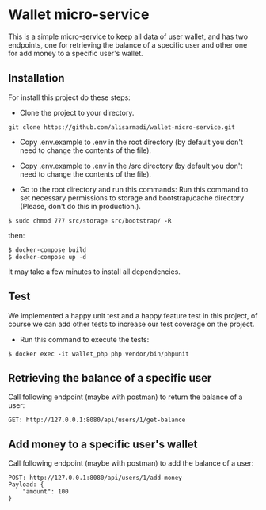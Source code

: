 # Wallet micro-service
This is a simple micro-service to keep all data of user wallet, and has two endpoints, 
one for retrieving the balance of a specific user and other one for add money to a specific user's wallet.

## Installation
For install this project do these steps:
- Clone the project to your directory.
```shell
git clone https://github.com/alisarmadi/wallet-micro-service.git
```
- Copy .env.example to .env in the root directory (by default you don't need to change the contents of the file).
- Copy .env.example to .env in the /src directory (by default you don't need to change the contents of the file).

- Go to the root directory and run this commands:
Run this command to set necessary permissions to storage and bootstrap/cache directory (Please, don't do this in production.).
```shell
$ sudo chmod 777 src/storage src/bootstrap/ -R
```
then:
```shell
$ docker-compose build
$ docker-compose up -d
```

It may take a few minutes to install all dependencies.

## Test
We implemented a happy unit test and a happy feature test in this project, of course we can add other tests to increase our test coverage on the project.
- Run this command to execute the tests:
```shell
$ docker exec -it wallet_php php vendor/bin/phpunit
```

## Retrieving the balance of a specific user
Call following endpoint (maybe with postman) to return the balance of a user:
```
GET: http://127.0.0.1:8080/api/users/1/get-balance
```

## Add money to a specific user's wallet
Call following endpoint (maybe with postman) to add the balance of a user:
```
POST: http://127.0.0.1:8080/api/users/1/add-money
Payload: {
    "amount": 100
}
```
